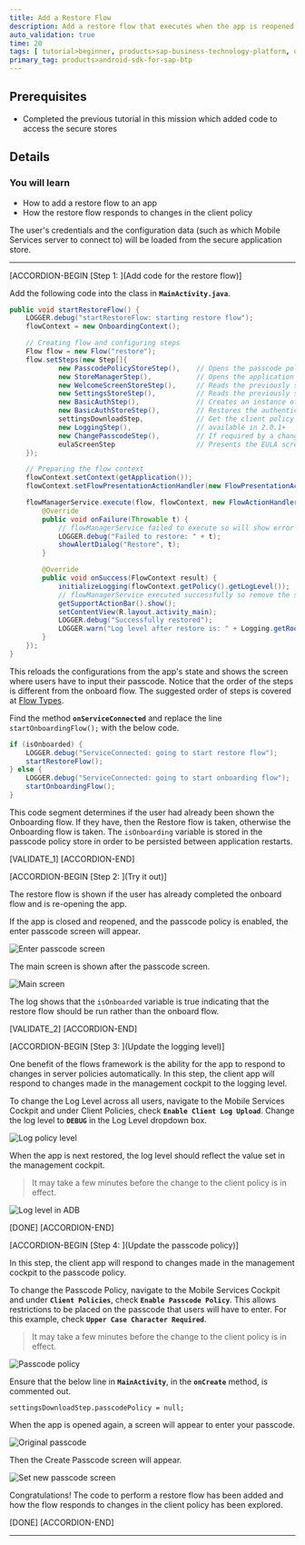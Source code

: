 ```yaml
---
title: Add a Restore Flow
description: Add a restore flow that executes when the app is reopened.  The restore flow will present the passcode screen, unlock the secure stores and update the client policy specified in the SAP Mobile Services.
auto_validation: true
time: 20
tags: [ tutorial>beginner, products>sap-business-technology-platform, operating-system>android, topic>mobile]
primary_tag: products>android-sdk-for-sap-btp
---
```


## Prerequisites
 - Completed the previous tutorial in this mission which added code to access the secure stores

## Details
### You will learn
  - How to add a restore flow to an app
  - How the restore flow responds to changes in the client policy

The user's credentials and the configuration data (such as which Mobile Services server to connect to) will be loaded from the secure application store.

---

[ACCORDION-BEGIN [Step 1: ](Add code for the restore flow)]

Add the following code into the class in **`MainActivity.java`**.

```Java
public void startRestoreFlow() {
    LOGGER.debug("startRestoreFlow: starting restore flow");
    flowContext = new OnboardingContext();

    // Creating flow and configuring steps
    Flow flow = new Flow("restore");
    flow.setSteps(new Step[]{
            new PasscodePolicyStoreStep(),    // Opens the passcode policy store (RLM_SECURE_STORE)
            new StoreManagerStep(),           // Opens the application store (APP_SECURE_STORE)
            new WelcomeScreenStoreStep(),     // Reads the previously stored config data and adds it to the context
            new SettingsStoreStep(),          // Reads the previously stored passcode policy and adds it to the context
            new BasicAuthStep(),              // Creates an instance of the OKHttpClient
            new BasicAuthStoreStep(),         // Restores the authentication data from the application store
            settingsDownloadStep,             // Get the client policy data from the server
            new LoggingStep(),                // available in 2.0.1+
            new ChangePasscodeStep(),         // If required by a change in client policy, display the change passcode screen
            eulaScreenStep                    // Presents the EULA screen if the EULA version has been updated
    });

    // Preparing the flow context
    flowContext.setContext(getApplication());
    flowContext.setFlowPresentationActionHandler(new FlowPresentationActionHandlerImpl(this));

    flowManagerService.execute(flow, flowContext, new FlowActionHandler() {
        @Override
        public void onFailure(Throwable t) {
            // flowManagerService failed to execute so will show error dialog
            LOGGER.debug("Failed to restore: " + t);
            showAlertDialog("Restore", t);
        }

        @Override
        public void onSuccess(FlowContext result) {
            initializeLogging(flowContext.getPolicy().getLogLevel());  // TODO remove when https://support.wdf.sap.corp/sap/support/message/1980000361 is fixed
            // flowManagerService executed successfully so remove the splash screen and replace it with the actual working app screen
            getSupportActionBar().show();
            setContentView(R.layout.activity_main);
            LOGGER.debug("Successfully restored");
            LOGGER.warn("Log level after restore is: " + Logging.getRootLogger().getLevel().toString());
        }
    });
}
```

This reloads the configurations from the app's state and shows the screen where users have to input their passcode. Notice that the order of the steps is different from the onboard flow. The suggested order of steps is covered at [Flow Types](https://help.sap.com/doc/c2d571df73104f72b9f1b73e06c5609a/Latest/en-US/docs/flows/Overview.html#flow-types).

Find the method **`onServiceConnected`** and replace the line `startOnboardingFlow();` with the below code.

```Java
if (isOnboarded) {
    LOGGER.debug("ServiceConnected: going to start restore flow");
    startRestoreFlow();
} else {
    LOGGER.debug("ServiceConnected: going to start onboarding flow");
    startOnboardingFlow();
}
```

This code segment determines if the user had already been shown the Onboarding flow. If they have, then the Restore flow is taken, otherwise the Onboarding flow is taken. The `isOnboarding` variable is stored in the passcode policy store in order to be persisted between application restarts.

[VALIDATE_1]
[ACCORDION-END]

[ACCORDION-BEGIN [Step 2: ](Try it out)]

The restore flow is shown if the user has already completed the onboard flow and is re-opening the app.

If the app is closed and reopened, and the passcode policy is enabled, the enter passcode screen will appear.  

![Enter passcode screen](enter-passcode.png)

The main screen is shown after the passcode screen.

![Main screen](main-screen.png)

The log shows that the `isOnboarded` variable is true indicating that the restore flow should be run rather than the onboard flow.


[VALIDATE_2]
[ACCORDION-END]


[ACCORDION-BEGIN [Step 3: ](Update the logging level)]

One benefit of the flows framework is the ability for the app to respond to changes in server policies automatically. In this step, the client app will respond to changes made in the management cockpit to the logging level.

To change the Log Level across all users, navigate to the Mobile Services Cockpit and under Client Policies, check **`Enable Client Log Upload`**.  Change the log level to **`DEBUG`** in the Log Level dropdown box.

![Log policy level](logging-level.png)

When the app is next restored, the log level should reflect the value set in the management cockpit.

>It may take a few minutes before the change to the client policy is in effect.

![Log level in ADB](log-level-updated.png)

[DONE]
[ACCORDION-END]

[ACCORDION-BEGIN [Step 4: ](Update the passcode policy)]

In this step, the client app will respond to changes made in the management cockpit to the passcode policy.

To change the Passcode Policy, navigate to the Mobile Services Cockpit and under **`Client Policies`**, check **`Enable Passcode Policy`**.  This allows restrictions to be placed on the passcode that users will have to enter. For this example, check **`Upper Case Character Required`**.

>It may take a few minutes before the change to the client policy is in effect.

![Passcode policy](passcode-policy.png)

Ensure that the below line in **`MainActivity`**, in the **`onCreate`** method, is commented out.

`settingsDownloadStep.passcodePolicy = null;`

When the app is opened again, a screen will appear to enter your passcode.

![Original passcode](original-passcode.png)

 Then the Create Passcode screen will appear.

![Set new passcode screen](passcode-server-change.png)

Congratulations!  The code to perform a restore flow has been added and how the flow responds to changes in the client policy has been explored.

[DONE]
[ACCORDION-END]


---
